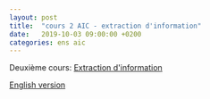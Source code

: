 ```yaml
---
layout: post
title:  "cours 2 AIC - extraction d'information"
date:   2019-10-03 09:00:00 +0200
categories: ens aic
---
```


Deuxième cours: [Extraction d'information](https://annlor.github.io/docs/REI_2_Cours_EI.pdf)

[English version](https://annlor.github.io/docs/cours_ei_eng.pdf)